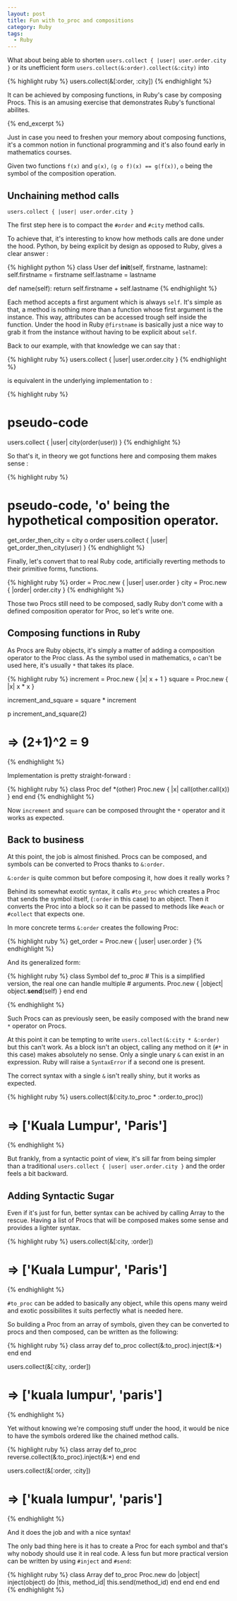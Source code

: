 ```yaml
---
layout: post
title: Fun with to_proc and compositions
category: Ruby
tags:
  - Ruby
---
```


What about being able to shorten ```users.collect { |user| user.order.city }``` or its
unefficient form ```users.collect(&:order).collect(&:city)``` into

{% highlight ruby %}
users.collect(&[:order, :city])
{% endhighlight %}

It can be achieved by composing functions, in Ruby's case by composing Procs. 
This is an amusing exercise that demonstrates Ruby's functional abilites.

{% end_excerpt %}

Just in case you need to freshen your memory about composing functions, it's a common notion in functional programming and it's also found early in mathematics courses. 

Given two functions ```f(x)``` and ```g(x)```, ```(g o f)(x) ==
g(f(x))```, ```o``` being the symbol of the composition operation.

## Unchaining method calls

```users.collect { |user| user.order.city }```

The first step here is to compact the ```#order``` and ```#city``` method calls. 

To achieve that, it's interesting to know how methods calls are done
under the hood. Python, by being explicit by design as opposed to Ruby, gives a clear
answer : 

{% highlight python %}
class User 
  def __init__(self, firstname, lastname):
    self.firstname = firstname
    self.lastname  = lastname

  def name(self):
    return self.firstname + self.lastname
{% endhighlight %}

Each method accepts a first argument which is always ```self```.
It's simple as that, a method is nothing more than a function
 whose first argument is the instance. This way, attributes can be
accessed trough self inside the function. Under the hood in Ruby ```@firstname``` is basically just a nice way to grab it from the instance without having to be explicit about ```self```.

Back to our example, with that knowledge we can say that :

{% highlight ruby %}
users.collect { |user| user.order.city }
{% endhighlight %}

is equivalent in the underlying implementation to :

{% highlight ruby %}
# pseudo-code
users.collect { |user| city(order(user)) } 
{% endhighlight %}

So that's it, in theory we got functions here and composing them makes
sense :

{% highlight ruby %}
# pseudo-code, 'o' being the hypothetical composition operator.
get_order_then_city = city o order
users.collect { |user| get_order_then_city(user) }
{% endhighlight %}

Finally, let's convert that to real Ruby code, artificially reverting methods to
their primitive forms, functions. 

{% highlight ruby %}
order = Proc.new { |user| user.order }
city  = Proc.new { |order| order.city }
{% endhighlight %}

Those two Procs still need to be composed, sadly Ruby don't come with a
defined composition operator for Proc, so let's write one.

## Composing functions in Ruby

As Procs are Ruby objects, it's simply a matter of adding a composition
operator to the Proc class. As the symbol used in mathematics, ```o``` can't be used here,
it's usually ```*``` that takes its place.

{% highlight ruby %}
  increment = Proc.new { |x| x + 1 }
  square    = Proc.new { |x| x * x }

  increment_and_square = square * increment 
  
  p increment_and_square(2)
  # => (2+1)^2 = 9
{% endhighlight %}

Implementation is pretty straight-forward :

{% highlight ruby %}
class Proc
  def *(other)
    Proc.new { |x| call(other.call(x)) }
  end
end
{% endhighlight %}

Now ```increment``` and ```square``` can be composed throught the
```*```
operator and it works as expected. 

## Back to business

At this point, the job is almost finished. Procs can be composed,
and symbols can be converted to Procs thanks to ```&:order```.  

```&:order``` is quite common but before composing it, how does it really works ? 

Behind its somewhat exotic syntax, it calls ```#to_proc``` which creates a Proc that sends the
symbol itself, (```:order``` in this case) to an object. Then it
converts the Proc into a block so it can be passed to methods like
```#each``` or ```#collect``` that expects one.

In more concrete terms ```&:order``` creates the following Proc:

{% highlight ruby %}
  get_order = Proc.new { |user| user.order }
{% endhighlight %}

And its generalized form:

{% highlight ruby %}
class Symbol
  def to_proc
    # This is a simplified version, the real one can handle multiple
    # arguments.
    Proc.new { |object| object.__send__(self) }
  end
end

{% endhighlight %}

Such Procs can as previously seen, be easily composed with the brand new ```*```
operator on Procs. 

At this point it can be tempting to write  ```users.collect(&:city * &:order)``` but 
this can't work. As a block isn't an object, calling any method on it (```#*``` in this case) makes absolutely no sense. 
Only a single unary ```&``` can exist in an expression. Ruby will raise a ```SyntaxError``` if 
a second one is present.

The correct syntax with a single ```&``` isn't really shiny, but it
works as expected.

{% highlight ruby %}
users.collect(&(:city.to_proc * :order.to_proc))
# => ['Kuala Lumpur', 'Paris']
{% endhighlight %}

But frankly, from a syntactic point of view, it's sill far from being simpler
than a traditional ```users.collect { |user| user.order.city }``` and
the order feels a bit backward.

## Adding Syntactic Sugar

Even if it's just for fun, better syntax can be achived by calling
Array to the rescue. Having a list of Procs that will be composed makes some sense and provides a lighter syntax.

{% highlight ruby %}
users.collect(&[:city, :order])
# => ['Kuala Lumpur', 'Paris']
{% endhighlight %}

```#to_proc``` can be added to basically any object, while this opens
many weird and exotic possibilites it suits perfectly what is needed
here.

So building a Proc from an array of symbols, given they can be converted
to procs and then composed, can be written as the following: 

{% highlight ruby %}
class array
  def to_proc
    collect(&:to_proc).inject(&:*)
  end
end

users.collect(&[:city, :order])
# => ['kuala lumpur', 'paris']
{% endhighlight %}

Yet without knowing we're composing stuff under the hood, it would be
nice to have the symbols ordered like the chained method calls.

{% highlight ruby %}
class array
  def to_proc
    reverse.collect(&:to_proc).inject(&:*)
  end
end

users.collect(&[:order, :city])
# => ['kuala lumpur', 'paris']
{% endhighlight %}

And it does the job and with a nice syntax! 

The only bad thing here is it has to create a Proc for each symbol and that's why nobody should use it in real code. A less fun but more practical version can be written by using
```#inject``` and ```#send```:

{% highlight ruby %}
class Array
  def to_proc
    Proc.new do |object|
      inject(object) do |this, method_id|
        this.send(method_id)
      end
    end
  end
end
{% endhighlight %}

